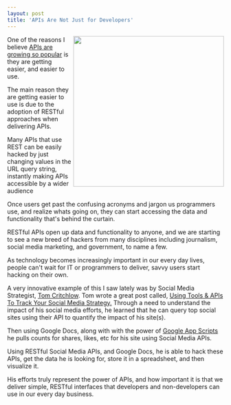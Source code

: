 ```yaml
---
layout: post
title: 'APIs Are Not Just for Developers'
---
```

<img src="http://kinlane-productions.s3.amazonaws.com/api-evangelist/social-impact-graph.png" alt="" width="350" align="right" />One of the reasons I believe <a title="APIs Are Growing so Popular" href="http://blog.apievangelist.com/2011/03/08/programmable-web-3000-apis-and-growing/">APIs are growing so popular</a> is they are getting easier, and easier to use.<p></p>
The main reason they are getting easier to use is due to the adoption of RESTful approaches when delivering APIs.<p></p>
Many APIs that use REST can be easily hacked by just changing values in the URL query string, instantly making APIs accessible by a wider audience<p></p>
Once users get past the confusing acronyms and jargon us programmers use, and realize whats going on, they can start accessing the data and functionality that's behind the curtain.<p></p>
RESTful APIs open up data and functionality to anyone, and we are starting to see a new breed of hackers from many disciplines including journalism, social media marketing, and government, to name a few.<p></p>
As technology becomes increasingly important in our every day lives, people can't wait for IT or programmers to deliver, savvy users start hacking on their own.<p></p>
A very innovative example of this I saw lately was by Social Media Strategist, <a title="Tom Critchlow" href="http://www.seomoz.org/users/profile/30546">Tom Critchlow</a>.  Tom wrote a great post called, <a title="Using Tools &amp; APIs to Track Your Social Media Strategy" href="http://www.seomoz.org/blog/how-to-track-your-social-media-strategy">Using Tools &amp; APIs To Track Your Social Media Strategy.</a>
<img src="http://www.seomoz.org/img/users/30546.jpg" alt="" align="right" />
Through a need to understand the impact of his social media efforts, he learned that he can query top social sites using their API to quantify the impact of his site(s).<p></p>
Then using Google Docs, along with with the power of <a title="Google App Scripts" href="http://code.google.com/googleapps/appsscript/">Google App Scripts</a> he pulls counts for shares, likes, etc for his site using Social Media APIs.<p></p>
Using RESTful Social Media APIs, and Google Docs, he is able to hack these APIs, get the data he is looking for, store it in a spreadsheet, and then visualize it.<p></p>
His efforts truly represent the power of APIs, and how important it is that we deliver simple, RESTful interfaces that developers and non-developers can use in our every day business.